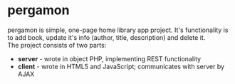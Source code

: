 # pergamon

pergamon is simple, one-page home library app project. It's functionality is to add book, update it's info (author, title, description) and delete it.   
The project consists of two parts:
  * **server** - wrote in object PHP, implementing REST functionality
  * **client** - wrote in HTML5 and JavaScript; communicates with server by AJAX
